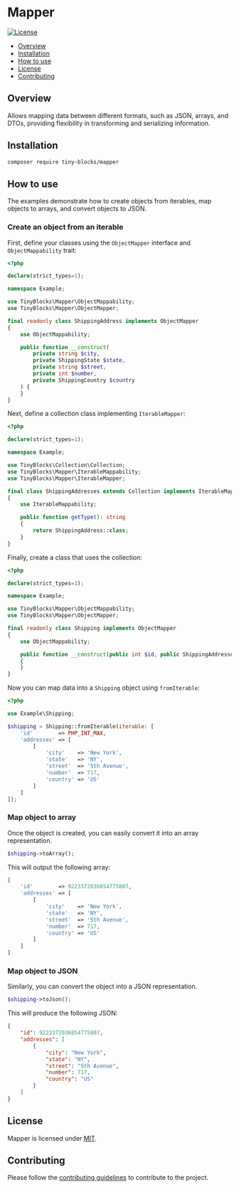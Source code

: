 # Mapper

[![License](https://img.shields.io/badge/license-MIT-green)](LICENSE)

* [Overview](#overview)
* [Installation](#installation)
* [How to use](#how-to-use)
* [License](#license)
* [Contributing](#contributing)

<div id='overview'></div> 

## Overview

Allows mapping data between different formats, such as JSON, arrays, and DTOs, providing flexibility in transforming and
serializing information.

<div id='installation'></div>

## Installation

```bash
composer require tiny-blocks/mapper
```

<div id='how-to-use'></div>

## How to use

The examples demonstrate how to create objects from iterables, map objects to arrays, and convert objects to JSON.

### Create an object from an iterable

First, define your classes using the `ObjectMapper` interface and `ObjectMappability` trait:

```php
<?php

declare(strict_types=1);

namespace Example;

use TinyBlocks\Mapper\ObjectMappability;
use TinyBlocks\Mapper\ObjectMapper;

final readonly class ShippingAddress implements ObjectMapper
{
    use ObjectMappability;

    public function __construct(
        private string $city,
        private ShippingState $state,
        private string $street,
        private int $number,
        private ShippingCountry $country
    ) {
    }
}
```

Next, define a collection class implementing `IterableMapper`:

```php
<?php

declare(strict_types=1);

namespace Example;

use TinyBlocks\Collection\Collection;
use TinyBlocks\Mapper\IterableMappability;
use TinyBlocks\Mapper\IterableMapper;

final class ShippingAddresses extends Collection implements IterableMapper
{
    use IterableMappability;

    public function getType(): string
    {
        return ShippingAddress::class;
    }
}
```

Finally, create a class that uses the collection:

```php
<?php

declare(strict_types=1);

namespace Example;

use TinyBlocks\Mapper\ObjectMappability;
use TinyBlocks\Mapper\ObjectMapper;

final readonly class Shipping implements ObjectMapper
{
    use ObjectMappability;

    public function __construct(public int $id, public ShippingAddresses $addresses)
    {
    }
}
```

Now you can map data into a `Shipping` object using `fromIterable`:

```php
<?php

use Example\Shipping;

$shipping = Shipping::fromIterable(iterable: [
    'id'        => PHP_INT_MAX,
    'addresses' => [
        [
            'city'    => 'New York',
            'state'   => 'NY',
            'street'  => '5th Avenue',
            'number'  => 717,
            'country' => 'US'
        ]
    ]
]);
```

### Map object to array

Once the object is created, you can easily convert it into an array representation.

```php
$shipping->toArray();
```

This will output the following array:

```php
[
    'id'        => 9223372036854775807,
    'addresses' => [
        [
            'city'    => 'New York',
            'state'   => 'NY',
            'street'  => '5th Avenue',
            'number'  => 717,
            'country' => 'US'
        ]
    ]
]
```

### Map object to JSON

Similarly, you can convert the object into a JSON representation.

```php
$shipping->toJson();
```

This will produce the following JSON:

```json
{
    "id": 9223372036854775807,
    "addresses": [
        {
            "city": "New York",
            "state": "NY",
            "street": "5th Avenue",
            "number": 717,
            "country": "US"
        }
    ]
}
```

<div id='license'></div>

## License

Mapper is licensed under [MIT](LICENSE).

<div id='contributing'></div>

## Contributing

Please follow the [contributing guidelines](https://github.com/tiny-blocks/tiny-blocks/blob/main/CONTRIBUTING.md) to
contribute to the project.
